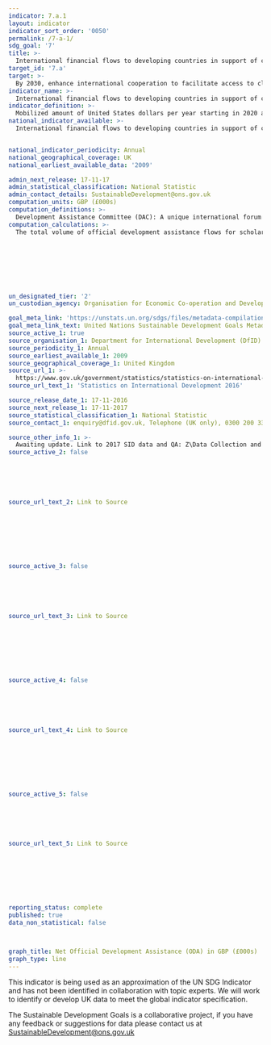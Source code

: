 ```yaml
---
indicator: 7.a.1
layout: indicator
indicator_sort_order: '0050'
permalink: /7-a-1/
sdg_goal: '7'
title: >-
  International financial flows to developing countries in support of clean energy research and development and renewable energy production, including in hybrid systems
target_id: '7.a'
target: >-
  By 2030, enhance international cooperation to facilitate access to clean energy research and technology, including renewable energy, energy efficiency and advanced and cleaner fossil-fuel technology, and promote investment in energy infrastructure and clean energy technology
indicator_name: >-
  International financial flows to developing countries in support of clean energy research and development and renewable energy production, including in hybrid systems
indicator_definition: >-
  Mobilized amount of United States dollars per year starting in 2020 accountable towards the $100 billion commitment.
national_indicator_available: >-
  International financial flows to developing countries in support of clean energy research and development and renewable energy production, including in hybrid systems GBP (£000s)


national_indicator_periodicity: Annual
national_geographical_coverage: UK
national_earliest_available_data: '2009'

admin_next_release: 17-11-17
admin_statistical_classification: National Statistic
admin_contact_details: SustainableDevelopment@ons.gov.uk
computation_units: GBP (£000s)
computation_definitions: >-
  Development Assistance Committee (DAC): A unique international forum of many of the largest funders of aid, including 30 DAC Members. The World Bank, IMF and UNDP participate as observers. Official development assistance (ODA): The DAC defines ODA as “those flows to countries and territories on the DAC List of ODA Recipients and to multilateral institutions which are i) provided by official agencies, including state and local governments, or by their executive agencies; and ii) each transaction is administered with the promotion of the economic development and welfare of developing countries as its main objective; and is concessional in character and conveys a grant element of at least 25 per cent (calculated at a rate of discount of 10 per cent) (http://www.oecd.org/dac/stats/officialdevelopmentassistancedefinitionandcoverage.htm). Other official flows (OOF): Other official flows (excluding officially supported export credits) are defined as transactions by the official sector which do not meet the conditions for eligibility as ODA, either because they are not primarily aimed at development, or because they are not sufficiently concessional (http://www.oecd.org/dac/stats/documentupload/DCDDAC(2016)3FINAL.pdf - Para 24). Bilateral Aid:  Bilateral aid covers all aid provided by donor countries when the recipient country, sector or project is known. Bilateral aid also includes aid that is channelled through a multilateral organisation where the government department determines the country, sector or theme that the funds will be spent on. Multilateral Aid:  This is aid delivered in the form of core contributions to organisations on the DAC List of Multilateral Organisations.  Purpose Codes: The DAC (Development Assistance Committee) Secretariat maintains various code lists which are used by donors to report on their aid flows to the DAC databases.  In addition, these codes are used to classify information in the DAC databases. The sector classification codes used can be found on the OECD website (http://www.oecd.org/dac/stats/purposecodessectorclassification.htm).
computation_calculations: >-
  The total volume of official development assistance flows for scholarships is calculated by adding the total official development assistance for scholarships/training in donor country to the total imputed student costs for the same period. The codes used to measure net ODA to the clean and renewable energy sector sit under DAC 5 code 230 as defined by the United Nations Sustainable Development Goal Metadata for Indicator 7.a.1.








un_designated_tier: '2'
un_custodian_agency: Organisation for Economic Co-operation and Development (OECD)

goal_meta_link: 'https://unstats.un.org/sdgs/files/metadata-compilation/Metadata-Goal-7.pdf'
goal_meta_link_text: United Nations Sustainable Development Goals Metadata (PDF 111 KB)
source_active_1: true
source_organisation_1: Department for International Development (DfID)
source_periodicity_1: Annual
source_earliest_available_1: 2009
source_geographical_coverage_1: United Kingdom
source_url_1: >-
  https://www.gov.uk/government/statistics/statistics-on-international-development-2016
source_url_text_1: 'Statistics on International Development 2016'

source_release_date_1: 17-11-2016
source_next_release_1: 17-11-2017
source_statistical_classification_1: National Statistic
source_contact_1: enquiry@dfid.gov.uk, Telephone (UK only), 0300 200 3343

source_other_info_1: >-
  Awaiting update. Link to 2017 SID data and QA: Z\Data Collection and Reporting\Jemalex\Other Documents\ODA\2017
source_active_2: false






source_url_text_2: Link to Source








source_active_3: false






source_url_text_3: Link to Source








source_active_4: false






source_url_text_4: Link to Source








source_active_5: false






source_url_text_5: Link to Source








reporting_status: complete
published: true
data_non_statistical: false



graph_title: Net Official Development Assistance (ODA) in GBP (£000s)
graph_type: line
---
```

This indicator is being used as an approximation of the UN SDG Indicator and has not been identified in collaboration with topic experts. We will work to identify or develop UK data to meet the global indicator specification.
  
The Sustainable Development Goals is a collaborative project, if you have any feedback or suggestions for data please contact us at <SustainableDevelopment@ons.gov.uk>



